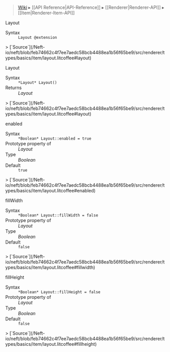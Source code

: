 > [Wiki](Home) ▸ [[API Reference|API-Reference]] ▸ [[Renderer|Renderer-API]] ▸ [[Item|Renderer-Item-API]]

Layout
<dl><dt>Syntax</dt><dd><code>Layout @extension</code></dd></dl>
> [`Source`](/Neft-io/neft/blob/feb74662c4f7ee7aedc58bcb4488ea1b56f65be9/src/renderer/types/basics/item/layout.litcoffee#layout)

Layout
<dl><dt>Syntax</dt><dd><code>&#x2A;Layout&#x2A; Layout()</code></dd><dt>Returns</dt><dd><i>Layout</i></dd></dl>
> [`Source`](/Neft-io/neft/blob/feb74662c4f7ee7aedc58bcb4488ea1b56f65be9/src/renderer/types/basics/item/layout.litcoffee#layout)

enabled
<dl><dt>Syntax</dt><dd><code>&#x2A;Boolean&#x2A; Layout::enabled = true</code></dd><dt>Prototype property of</dt><dd><i>Layout</i></dd><dt>Type</dt><dd><i>Boolean</i></dd><dt>Default</dt><dd><code>true</code></dd></dl>
> [`Source`](/Neft-io/neft/blob/feb74662c4f7ee7aedc58bcb4488ea1b56f65be9/src/renderer/types/basics/item/layout.litcoffee#enabled)

fillWidth
<dl><dt>Syntax</dt><dd><code>&#x2A;Boolean&#x2A; Layout::fillWidth = false</code></dd><dt>Prototype property of</dt><dd><i>Layout</i></dd><dt>Type</dt><dd><i>Boolean</i></dd><dt>Default</dt><dd><code>false</code></dd></dl>
> [`Source`](/Neft-io/neft/blob/feb74662c4f7ee7aedc58bcb4488ea1b56f65be9/src/renderer/types/basics/item/layout.litcoffee#fillwidth)

fillHeight
<dl><dt>Syntax</dt><dd><code>&#x2A;Boolean&#x2A; Layout::fillHeight = false</code></dd><dt>Prototype property of</dt><dd><i>Layout</i></dd><dt>Type</dt><dd><i>Boolean</i></dd><dt>Default</dt><dd><code>false</code></dd></dl>
> [`Source`](/Neft-io/neft/blob/feb74662c4f7ee7aedc58bcb4488ea1b56f65be9/src/renderer/types/basics/item/layout.litcoffee#fillheight)

